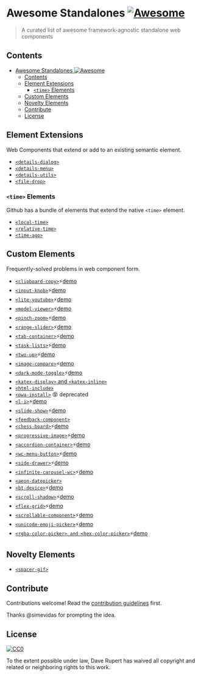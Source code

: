 # Awesome Standalones [![Awesome](https://awesome.re/badge.svg)](https://awesome.re)

> A curated list of awesome framework-agnostic standalone web components


## Contents

- [Awesome Standalones ![Awesome](https://awesome.re)](#awesome-standalones-)
  - [Contents](#contents)
  - [Element Extensions](#element-extensions)
    - [`<time>` Elements](#time-elements)
  - [Custom Elements](#custom-elements)
  - [Novelty Elements](#novelty-elements)
  - [Contribute](#contribute)
  - [License](#license)


## Element Extensions

Web Components that extend or add to an existing semantic element.

- [`<details-dialog>`](https://github.com/github/details-dialog-element)
- [`<details-menu>`](https://github.com/github/details-menu-element)
- [`<details-utils>`](https://github.com/zachleat/details-utils)
- [`<file-drop>`](https://github.com/GoogleChromeLabs/file-drop)


### `<time>` Elements

Github has a bundle of elements that extend the native `<time>` element.

- [`<local-time>`](https://github.com/github/time-elements)
- [`<relative-time>`](https://github.com/github/time-elements)
- [`<time-ago>`](https://github.com/github/time-elements)

## Custom Elements

Frequently-solved problems in web component form.

- [`<clipboard-copy>`](https://github.com/github/clipboard-copy-element)⚡[demo](https://github.github.io/clipboard-copy-element/examples/)
- [`<input-knob>`](https://github.com/GoogleChromeLabs/input-knob)⚡[demo](https://input-knob.glitch.me/)
- [`<lite-youtube>`](https://github.com/paulirish/lite-youtube-embed)⚡[demo](https://paulirish.github.io/lite-youtube-embed/)
- [`<model-viewer>`](https://github.com/GoogleWebComponents/model-viewer)⚡[demo](https://modelviewer.dev/)
- [`<pinch-zoom>`](https://github.com/GoogleChromeLabs/pinch-zoom)⚡[demo](https://pinch-zoom-element.glitch.me/)
- [`<range-slider>`](https://github.com/andreruffert/range-slider-element)⚡[demo](https://andreruffert.github.io/range-slider-element/examples/)
- [`<tab-container>`](https://github.com/github/tab-container-element)⚡[demo](https://github.github.com/tab-container-element/examples/)
- [`<task-lists>`](https://github.com/github/task-lists-element)⚡[demo](https://github.github.io/task-lists-element/examples/)
- [`<two-up>`](https://github.com/GoogleChromeLabs/two-up)⚡[demo](https://codepen.io/developit/pen/qBdbNLK)
- [`<image-compare>`](https://github.com/cloudfour/image-compare)⚡[demo](https://image-compare-component.netlify.app/)
- [`<dark-mode-toggle>`](https://github.com/GoogleChromeLabs/dark-mode-toggle)⚡[demo](https://googlechromelabs.github.io/dark-mode-toggle/demo/index.html)
- [`<katex-display>` and `<katex-inline>`](https://github.com/justinfagnani/katex-elements)
- [`<html-include>`](https://github.com/justinfagnani/html-include-element)
- [`<pwa-install>`](https://github.com/pwa-builder/pwa-install) 😵 deprecated
- [`<l-i>`](https://github.com/lekoala/last-icon)⚡[demo](https://codepen.io/lekoalabe/pen/eYvdjqY)
- [`<slide-show>`](https://github.com/stephband/slide-show)⚡[demo](https://stephen.band/slide-show/)
- [`<feedback-component>`](https://github.com/RamseyInHouse/feedback-component)
- [`<chess-board>`](https://github.com/justinfagnani/chessboard-element/)⚡[demo](https://justinfagnani.github.io/chessboard-element/)
- [`<progressive-image>`](https://github.com/andreruffert/progressive-image-element)⚡[demo](https://andreruffert.github.io/progressive-image-element/examples/)
- [`<accordion-container>`](https://github.com/levimcg/accordion-container-element)⚡[demo](https://codepen.io/levimcg/pen/ZEYapRY)
- [`<wc-menu-button>`](https://github.com/wes566/wc-menu-button)⚡[demo](https://wc-menu-button.netlify.app/)
- [`<side-drawer>`](https://github.com/wes566/side-drawer)⚡[demo](https://side-drawer.netlify.app/)
- [`<infinite-carousel-wc>`](https://github.com/wes566/infinite-carousel-wc)⚡[demo](https://infinite-carousel-wc.netlify.app/)
- [`<aeon-datepicker>`](https://github.com/lamplightdev/aeon)
- [`<bt-device>`](https://github.com/mattdsteele/bt-device)⚡[demo](https://output.jsbin.com/mohezur/11)
- [`<scroll-shadow>`](https://github.com/ingmarh/scroll-shadow-element)⚡[demo](https://ingmarh.github.io/scroll-shadow-element/demo/)
- [`<flex-grid>`](https://github.com/lekoala/flex-grid)⚡[demo](https://codepen.io/lekoalabe/pen/ExWowBM)
- [`<scrollable-component>`](https://github.com/julien-marcou/scrollable-component)⚡[demo](https://scrollable.julien-marcou.fr/)
- [`<unicode-emoji-picker>`](https://github.com/julien-marcou/unicode-emoji-picker)⚡[demo](https://emoji.julien-marcou.fr/)
- [`<rgba-color-picker> and <hex-color-picker>`](https://github.com/web-padawan/vanilla-colorful)⚡[demo](https://iamkulykov.com/vanilla-colorful/)

## Novelty Elements

- [`<spacer-gif>`](https://github.com/erikkroes/spacer-gif)

## Contribute

Contributions welcome! Read the [contribution guidelines](contributing.md) first.

Thanks @simevidas for prompting the idea.

## License

[![CC0](https://mirrors.creativecommons.org/presskit/buttons/88x31/svg/cc-zero.svg)](https://creativecommons.org/publicdomain/zero/1.0)

To the extent possible under law, Dave Rupert has waived all copyright and
related or neighboring rights to this work.
